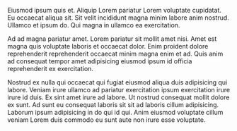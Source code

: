 Eiusmod ipsum quis et. Aliquip Lorem pariatur Lorem voluptate cupidatat. Eu occaecat aliqua sit. Sit velit incididunt magna minim labore anim nostrud. Ullamco et ipsum do. Qui magna in ullamco ea exercitation.

Ad ad magna pariatur amet. Lorem pariatur sit mollit amet nisi. Amet est magna quis voluptate laboris et occaecat dolor. Enim proident dolore reprehenderit reprehenderit occaecat minim magna enim et ad. Quis anim ad consequat tempor amet adipisicing eiusmod ipsum id officia reprehenderit ex exercitation.

Nostrud ex nulla qui occaecat qui fugiat eiusmod aliqua duis adipisicing qui labore. Veniam irure ullamco ad pariatur exercitation ipsum exercitation irure irure id duis. Ex sint amet irure ad labore. Ut nostrud consequat mollit dolore ex sunt. Ad sunt eu consequat laboris sit sit ad laboris cillum adipisicing. Laborum ipsum adipisicing in do qui id qui. Anim eiusmod voluptate cillum veniam Lorem duis commodo eu sunt aute non irure esse voluptate.